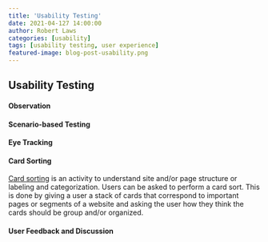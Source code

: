 ```yaml
---
title: 'Usability Testing'
date: 2021-04-127 14:00:00
author: Robert Laws
categories: [usability]
tags: [usability testing, user experience]
featured-image: blog-post-usability.png
---
```


## Usability Testing

#### Observation

#### Scenario-based Testing

#### Eye Tracking

#### Card Sorting

[Card sorting](https://www.usability.gov/how-to-and-tools/methods/card-sorting.html) is an activity to understand site and/or page structure or labeling and categorization. Users can be asked to perform a card sort. This is done by giving a user a stack of cards that correspond to important pages or segments of a website and asking the user how they think the cards should be group and/or organized.

#### User Feedback and Discussion
